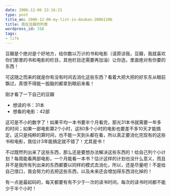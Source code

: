 ```yaml
---
date: 2006-12-06 22:16:21
type: post
title_en: 2006-12-06-my-list-in-douban-20061206
title: 我在豆瓣的列表
wordpress_id: 316
tags:
- life
---
```


豆瓣是个绝对是个好地方，给你数以万计的书和电影（请原谅我，豆瓣，我就喜欢你们那里的书和电影的栏目，其他栏目还需要再加油）让你选，里面绝对有你要的东西！

可这随之而来的就是你有没有时间去消化这些东西？看着大把大把的好东东从眼前飘过，真恨不得能一股脑的都拿到眼前来看！

刚才看了一下自己的豆瓣
	
* 想读的书：31本
* 想看的电影：42部

这可是不小的数字了！如果平均一本书要半个月看完，那光31本书就需要一年多的时间；如果一部电影算2个小时，这80多个小时的电影也要差不多10天才能搞定。这只是纯粹的算时间，也不能一天到头都在看，所以真正要消化完现有的这些书和电影，我估计3年能搞定就不错了！尤其是书！

不过既然列出来了这些东西，那么还是要想办法解决这些东西的！给自己列个小计划？每周能看两部电影，一个月能看一本书？估计这样的计划也没什么意义，而且并不是我所有列出来的东西都要以同样的模式去消化，所以，还是尽量吧！不是给自己借口，我会努力的去把这些东西，以及未来还会增加得东西消化掉的！

有一点是最起码的，每天都要有有不少于一次的读书时间，每次的读书时间都不能少于半个小时！
